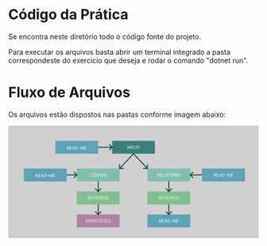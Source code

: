 # Código da Prática 

Se encontra neste diretório todo o código fonte do projeto. 

Para executar os arquivos basta abrir um terminal integrado a pasta correspondeste do exercicio que deseja e rodar o comando "dotnet run".

# Fluxo de Arquivos

Os arquivos estão dispostos nas pastas conforme imagem abaixo:

![Fluxo de Arquivos](img/Fluxo.png)
